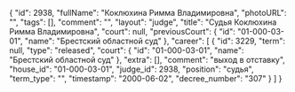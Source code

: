 {
    "id": 2938,
    "fullName": "Коклюхина Римма Владимировна",
    "photoURL": "",
    "tags": [],
    "comment": "",
    "layout": "judge",
    "title": "Судья Коклюхина Римма Владимировна",
    "court": null,
    "previousCourt": {
        "id": "01-000-03-01",
        "name": "Брестский областной суд"
    },
    "career": [
        {
            "id": 3229,
            "term": null,
            "type": "released",
            "court": {
                "id": "01-000-03-01",
                "name": "Брестский областной суд"
            },
            "extra": [],
            "comment": "выход в отставку",
            "house_id": "01-000-03-01",
            "judge_id": 2938,
            "position": "судья",
            "term_type": "",
            "timestamp": "2000-06-02",
            "decree_number": "307"
        }
    ]
}